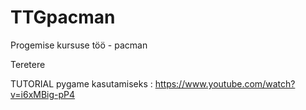 # TTGpacman
Progemise kursuse töö - pacman

Teretere


TUTORIAL pygame kasutamiseks : https://www.youtube.com/watch?v=i6xMBig-pP4
